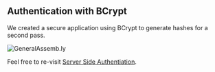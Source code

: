 ## Authentication with BCrypt

We created a secure application using BCrypt to generate hashes for a second pass.

![GeneralAssemb.ly](https://github.com/generalassembly/ga-ruby-on-rails-for-devs/raw/master/images/ga.png "GeneralAssemb.ly")

Feel free to re-visit [Server Side Authentiation](../../05_full_stack_sinatra/d04/Readme.md).
